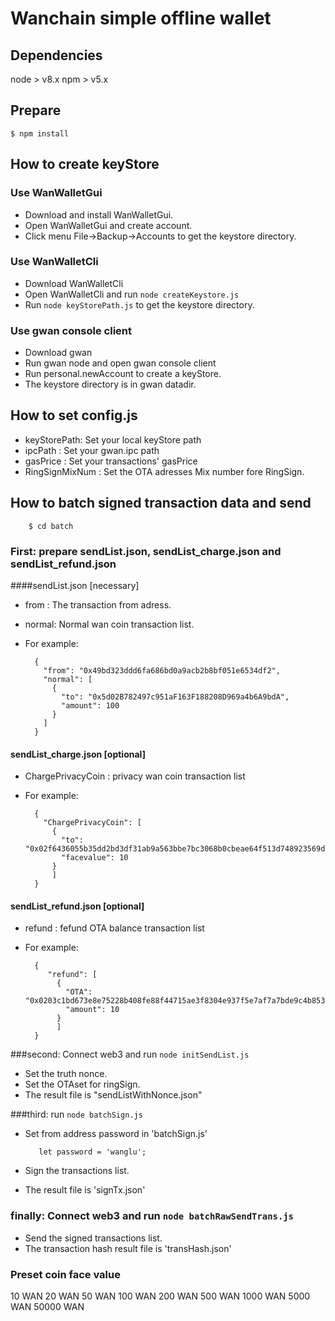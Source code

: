 # Wanchain simple offline wallet

## Dependencies
   node > v8.x
   npm  > v5.x
## Prepare
    
    $ npm install
## How to create keyStore
    
 ### Use WanWalletGui
 
   - Download and install WanWalletGui.
   - Open WanWalletGui and create account.
   - Click menu File->Backup->Accounts to get the keystore directory.
 ### Use WanWalletCli
   
   - Download WanWalletCli
   - Open WanWalletCli and run `node createKeystore.js`
   - Run `node keyStorePath.js`  to get the keystore directory.
   
 ### Use gwan console client
 
   - Download gwan
   - Run gwan node and open gwan console client
   - Run personal.newAccount to create a keyStore.
   - The keystore directory is in gwan datadir.
## How to set config.js

   - keyStorePath:  Set your local keyStore path
   - ipcPath : Set your gwan.ipc path
   - gasPrice : Set your transactions' gasPrice
   - RingSignMixNum : Set the OTA adresses Mix number fore RingSign.
       
## How to batch signed transaction data and send

        $ cd batch
   ### First: prepare sendList.json, sendList_charge.json and sendList_refund.json
   
   ####sendList.json [necessary]
   
   - from : The transaction from adress.
   - normal: Normal wan coin transaction list.
   - For example:
   
           {
             "from": "0x49bd323ddd6fa686bd0a9acb2b8bf051e6534df2",
             "normal": [
               {
                 "to": "0x5d02B782497c951aF163F188208D969a4b6A9bdA",
                 "amount": 100
               }
             ]
           }
       
   #### sendList_charge.json [optional]
   
   - ChargePrivacyCoin : privacy wan coin transaction list
   - For example:
   
           {
             "ChargePrivacyCoin": [
               {
                 "to": "0x02f6436055b35dd2bd3df31ab9a563bbe7bc3068b0cbeae64f513d748923569df0035c4f0ba507c26b6aec4dc643a19d071f21e83058e819fa78a21fcb4cc36c40ad",
                 "facevalue": 10
               }
               ]
           }
           
   #### sendList_refund.json [optional]
   
   - refund : fefund OTA balance transaction list
   - For example:
   
           {
              "refund": [
                {
                  "OTA": "0x0203c1bd673e8e75228b408fe88f44715ae3f8304e937f5e7af7a7bde9c4b85395020007061a311c3c7519d9daf3156ad1aa8debc672835aa032c3ff1606f895b255",
                  "amount": 10
                }
                ]
           }
           
   ###second: Connect web3 and run `node initSendList.js`
       
   - Set the truth nonce.
   - Set the OTAset for ringSign.
   - The result file is "sendListWithNonce.json"
    
   ###third: run `node batchSign.js` 
   
   - Set from address password in 'batchSign.js'
   
            let password = 'wanglu';
            
   - Sign the transactions list.
   - The result file is 'signTx.json'
   
   ### finally: Connect web3 and run `node batchRawSendTrans.js`
   
   - Send the signed transactions list.
   - The transaction hash result file is 'transHash.json'
        

### Preset coin face value

10 WAN
20 WAN
50 WAN
100 WAN
200 WAN
500 WAN
1000 WAN
5000 WAN
50000 WAN
